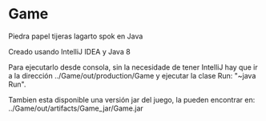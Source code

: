 # Game
Piedra papel tijeras lagarto spok en Java

Creado usando IntelliJ IDEA y Java 8

Para ejecutarlo desde consola, sin la necesidade de tener IntelliJ hay que ir a la dirección ../Game/out/production/Game y ejecutar la clase Run: "~java Run".

Tambien esta disponible una versión jar del juego, la pueden encontrar en: ../Game/out/artifacts/Game_jar/Game.jar

